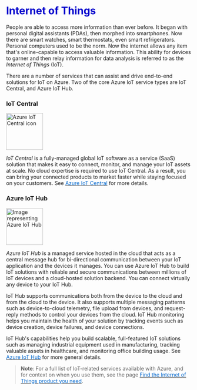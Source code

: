 <h1><strong><span style="color: #0000CD;">Internet of Things</span></strong></h1>


People are able to access more information than ever before. It began with personal digital assistants (PDAs), then morphed into smartphones. Now there are smart watches, smart thermostats, even smart refrigerators. Personal computers used to be the norm. Now the internet allows any item that's online-capable to access valuable information. This ability for devices to garner and then relay information for data analysis is referred to as the *Internet of Things* (IoT).

There are a number of services that can assist and drive end-to-end solutions for IoT on Azure. Two of the core Azure IoT service types are IoT Central, and Azure IoT Hub.


### **IoT Central**
<p style="text-align:left;"><img src="../Linked_Image_Files/iotcentral.png" width="100" height="100" alt="Azure IoT Central icon"></p>

*IoT Central* is a fully-managed global IoT software as a service (SaaS) solution that makes it easy to connect, monitor, and manage your IoT assets at scale. No cloud expertise is required to use IoT Central. As a result, you can bring your connected products to market faster while staying focused on your customers. See  <a href="https://azure.microsoft.com/en-us/services/iot-central/" target="_blank"><span style="color: #0066cc;" color="#0066cc">Azure IoT Central</span></a> for more details.


### **Azure IoT Hub**

<p style="text-align:left;"><img src="../Linked_Image_Files/iothub.png" width="100" height="100" alt="Image representing Azure IoT Hub"></p>

*Azure IoT Hub* is a managed service hosted in the cloud that acts as a central message hub for bi-directional communication between your IoT application and the devices it manages. You can use Azure IoT Hub to build IoT solutions with reliable and secure communications between millions of IoT devices and a cloud-hosted solution backend. You can connect virtually any device to your IoT Hub.

IoT Hub supports communications both from the device to the cloud and from the cloud to the device. It also supports multiple messaging patterns such as device-to-cloud telemetry, file upload from devices, and request-reply methods to control your devices from the cloud. IoT Hub monitoring helps you maintain the health of your solution by tracking events such as device creation, device failures, and device connections.

IoT Hub's capabilities help you build scalable, full-featured IoT solutions such as managing industrial equipment used in manufacturing, tracking valuable assets in healthcare, and monitoring office building usage. See <a href="https://azure.microsoft.com/en-us/services/iot-hub/" target="_blank"><span style="color: #0066cc;" color="#0066cc">Azure IoT Hub</span></a> for more general details.



> **Note**: For a full list of IoT-related services available with Azure, and for context on when you use them, see the page <a href="https://azure.microsoft.com/en-us/product-categories/iot/" target="_blank"><span style="color: #0066cc;" color="#0066cc">Find the Internet of Things product you need</span></a>.
